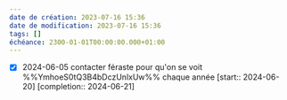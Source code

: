 ```yaml
---
date de création: 2023-07-16 15:36
date de modification: 2023-07-16 15:36
tags: []
échéance: 2300-01-01T00:00:00.000+01:00
---
```

- [X] 2024-06-05 contacter féraste pour qu'on se voit  %%YmhoeS0tQ3B4bDczUnlxUw%% chaque année  [start:: 2024-06-20]  [completion:: 2024-06-21]